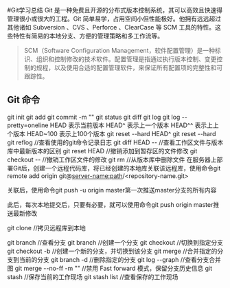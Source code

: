 #Git学习总结
Git 是一种免费且开源的分布式版本控制系统，其可以高效且快速得管理很小或很大的工程。Git 简单易学，占用空间小但性能极好。他拥有远远超过其他诸如 Subversion 、CVS 、Perforce 、ClearCase 等 SCM 工具的特性。这些特性有简易的本地分支、方便的管理策略和多工作流等。

> SCM（Software Configuration Management，软件配置管理）是一种标识、组织和控制修改的技术软件。配置管理是指通过执行版本控制、变更控制的规程，以及使用合适的配置管理软件，来保证所有配置项的完整性和可跟踪性。

## Git 命令
git init
git  add <file>
git commit -m "<comment message>"
git status 
git diff <file>
git log
git log --pretty=oneline
HEAD 表示当前版本
HEAD^ 表示上一个版本
HEAD^^ 表示上上个版本
HEAD~100 表示上100个版本
git reset --hard HEAD^
git reset --hard <commit ID>
git reflog //查看使用的git命令记录日志
git diff HEAD -- <file name> //查看工作区文件与版本库中最新版本的区别
git reset HEAD <file name> //撤销添加到暂存区的文件修改
git checkout -- <file name> //撤销工作区文件的修改
git rm <file name> //从版本库中删除文件
在服务器上部署Git后，创建一个远程代码库，将已经创建的本地库关联该远程库，使用命令git remote add origin git@<server-name:path>/<repository-name.git>

关联后，使用命令git push -u origin master第一次推送master分支的所有内容

此后，每次本地提交后，只要有必要，就可以使用命令git push origin master推送最新修改

git clone <repository path> //拷贝远程库到本地

git branch //查看分支
git branch <branch name> //创建一个分支
git checkout <branch name> //切换到指定分支
git checkout -b <branch name> //创建一个新的分支，并切换到该分支
git merge <branch name> //合并指定的分支到当前的分支
git branch -d <branch name> //删除指定的分支
git log --graph //查看分支合并图
git merge --no-ff -m "<comment message>" <branch name> //禁用 Fast forward 模式，保留分支历史信息
git stash //保存当前的工作现场
git stash list //查看保存的工作现场